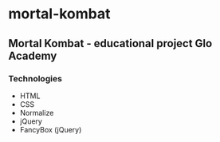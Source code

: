 # mortal-kombat
## Mortal Kombat - educational project Glo Academy
### Technologies
- HTML
- CSS
- Normalize
- jQuery
- FancyBox (jQuery)